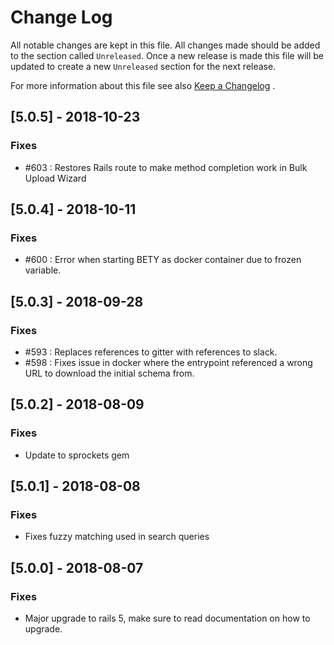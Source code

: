 # Change Log
All notable changes are kept in this file. All changes made should be added to the section called
`Unreleased`. Once a new release is made this file will be updated to create a new `Unreleased`
section for the next release.

For more information about this file see also [Keep a Changelog](http://keepachangelog.com/) .


## [5.0.5] - 2018-10-23

### Fixes

- #603 : Restores Rails route to make method completion work in Bulk Upload Wizard

## [5.0.4] - 2018-10-11

### Fixes

- #600 : Error when starting BETY as docker container due to frozen variable.

## [5.0.3] - 2018-09-28

### Fixes

- #593 : Replaces references to gitter with references to slack.
- #598 : Fixes issue in docker where the entrypoint referenced a wrong URL to download the initial schema from.

## [5.0.2] - 2018-08-09

### Fixes
- Update to sprockets gem

## [5.0.1] - 2018-08-08

### Fixes
- Fixes fuzzy matching used in search queries

## [5.0.0] - 2018-08-07

### Fixes
- Major upgrade to rails 5, make sure to read documentation on how to upgrade.

